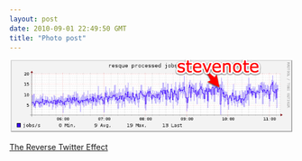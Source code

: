 ```yaml
---
layout: post
date: 2010-09-01 22:49:50 GMT
title: "Photo post"
---
```

![travisj](/images/d6df16b04d2d0a637532a2dbeb2485548a97d42a9a3a1ce1a76a9b362b062ba7.png)

<p><a href="http://github.com/blog/713-the-reverse-twitter-effect">The Reverse Twitter Effect</a></p> 